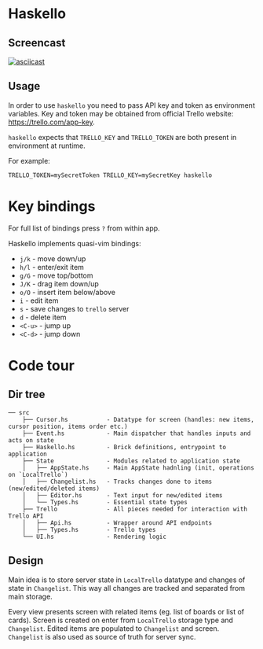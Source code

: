 # Haskello

## Screencast

[![asciicast](https://asciinema.org/a/pMXqcFaFteXZ67dBjFNxl32Ws.svg)](https://asciinema.org/a/ZD10g59pEmoWC1zf4vb232rXY?loop=1&autoplay=1)

## Usage

In order to use `haskello` you need to pass API
key and token as environment variables. Key and
token may be obtained from official Trello
website: <https://trello.com/app-key>.

`haskello` expects that `TRELLO_KEY` and
`TRELLO_TOKEN` are both present in environment at
runtime.

For example:

    TRELLO_TOKEN=mySecretToken TRELLO_KEY=mySecretKey haskello

# Key bindings

For full list of bindings press `?` from within app.

Haskello implements quasi-vim bindings:

* `j/k`   - move down/up
* `h/l`   - enter/exit item
* `g/G`   - move top/bottom
* `J/K`   - drag item down/up
* `o/O`   - insert item below/above
* `i`     - edit item
* `s`     - save changes to `trello` server
* `d`     - delete item
* `<C-u>` - jump up
* `<C-d>` - jump down

# Code tour

## Dir tree

```
── src
    ├── Cursor.hs           - Datatype for screen (handles: new items, cursor position, items order etc.)
    ├── Event.hs            - Main dispatcher that handles inputs and acts on state
    ├── Haskello.hs         - Brick definitions, entrypoint to application
    ├── State               - Modules related to application state
    │   ├── AppState.hs     - Main AppState hadnling (init, operations on `LocalTrello`)
    │   ├── Changelist.hs   - Tracks changes done to items (new/edited/deleted items)
    │   ├── Editor.hs       - Text input for new/edited items
    │   └── Types.hs        - Essential state types
    ├── Trello              - All pieces needed for interaction with Trello API
    │   ├── Api.hs          - Wrapper around API endpoints
    │   ├── Types.hs        - Trello types
    └── UI.hs               - Rendering logic
```

## Design

Main idea is to store server state in `LocalTrello` datatype and changes
of state in `Changelist`. This way all changes are tracked and separated
from main storage.

Every view presents screen with related items (eg. list of boards or list of cards).
Screen is created on enter from `LocalTrello` storage type and `Changelist`.
Edited items are populated to `Changelist` and screen. `Changelist` is also used
as source of truth for server sync.
